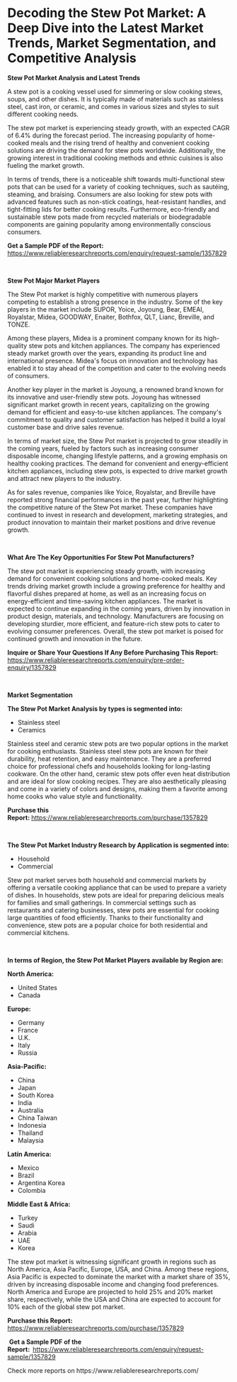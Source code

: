 <p><h1>Decoding the Stew Pot Market: A Deep Dive into the Latest Market Trends, Market Segmentation, and Competitive Analysis</h1></p><p><strong>Stew Pot Market Analysis and Latest Trends</strong></p>
<p><p>A stew pot is a cooking vessel used for simmering or slow cooking stews, soups, and other dishes. It is typically made of materials such as stainless steel, cast iron, or ceramic, and comes in various sizes and styles to suit different cooking needs.</p><p>The stew pot market is experiencing steady growth, with an expected CAGR of 6.4% during the forecast period. The increasing popularity of home-cooked meals and the rising trend of healthy and convenient cooking solutions are driving the demand for stew pots worldwide. Additionally, the growing interest in traditional cooking methods and ethnic cuisines is also fueling the market growth. </p><p>In terms of trends, there is a noticeable shift towards multi-functional stew pots that can be used for a variety of cooking techniques, such as sautéing, steaming, and braising. Consumers are also looking for stew pots with advanced features such as non-stick coatings, heat-resistant handles, and tight-fitting lids for better cooking results. Furthermore, eco-friendly and sustainable stew pots made from recycled materials or biodegradable components are gaining popularity among environmentally conscious consumers.</p></p>
<p><strong>Get a Sample PDF of the Report:&nbsp;</strong> <a href="https://www.reliableresearchreports.com/enquiry/request-sample/1357829">https://www.reliableresearchreports.com/enquiry/request-sample/1357829</a></p>
<p>&nbsp;</p>
<p><strong>Stew Pot Major Market Players</strong></p>
<p><p>The Stew Pot market is highly competitive with numerous players competing to establish a strong presence in the industry. Some of the key players in the market include SUPOR, Yoice, Joyoung, Bear, EMEAI, Royalstar, Midea, GOODWAY, Enaiter, Bothfox, QLT, Lianc, Breville, and TONZE.</p><p>Among these players, Midea is a prominent company known for its high-quality stew pots and kitchen appliances. The company has experienced steady market growth over the years, expanding its product line and international presence. Midea's focus on innovation and technology has enabled it to stay ahead of the competition and cater to the evolving needs of consumers.</p><p>Another key player in the market is Joyoung, a renowned brand known for its innovative and user-friendly stew pots. Joyoung has witnessed significant market growth in recent years, capitalizing on the growing demand for efficient and easy-to-use kitchen appliances. The company's commitment to quality and customer satisfaction has helped it build a loyal customer base and drive sales revenue.</p><p>In terms of market size, the Stew Pot market is projected to grow steadily in the coming years, fueled by factors such as increasing consumer disposable income, changing lifestyle patterns, and a growing emphasis on healthy cooking practices. The demand for convenient and energy-efficient kitchen appliances, including stew pots, is expected to drive market growth and attract new players to the industry.</p><p>As for sales revenue, companies like Yoice, Royalstar, and Breville have reported strong financial performances in the past year, further highlighting the competitive nature of the Stew Pot market. These companies have continued to invest in research and development, marketing strategies, and product innovation to maintain their market positions and drive revenue growth.</p></p>
<p>&nbsp;</p>
<p><strong>What Are The Key Opportunities For Stew Pot Manufacturers?</strong></p>
<p><p>The stew pot market is experiencing steady growth, with increasing demand for convenient cooking solutions and home-cooked meals. Key trends driving market growth include a growing preference for healthy and flavorful dishes prepared at home, as well as an increasing focus on energy-efficient and time-saving kitchen appliances. The market is expected to continue expanding in the coming years, driven by innovation in product design, materials, and technology. Manufacturers are focusing on developing sturdier, more efficient, and feature-rich stew pots to cater to evolving consumer preferences. Overall, the stew pot market is poised for continued growth and innovation in the future.</p></p>
<p><strong>Inquire or Share Your Questions If Any Before Purchasing This Report:</strong> <a href="https://www.reliableresearchreports.com/enquiry/pre-order-enquiry/1357829">https://www.reliableresearchreports.com/enquiry/pre-order-enquiry/1357829</a></p>
<p>&nbsp;</p>
<p><strong>Market Segmentation</strong></p>
<p><strong>The Stew Pot Market Analysis by types is segmented into:</strong></p>
<p><ul><li>Stainless steel</li><li>Ceramics</li></ul></p>
<p><p>Stainless steel and ceramic stew pots are two popular options in the market for cooking enthusiasts. Stainless steel stew pots are known for their durability, heat retention, and easy maintenance. They are a preferred choice for professional chefs and households looking for long-lasting cookware. On the other hand, ceramic stew pots offer even heat distribution and are ideal for slow cooking recipes. They are also aesthetically pleasing and come in a variety of colors and designs, making them a favorite among home cooks who value style and functionality.</p></p>
<p><strong>Purchase this Report:&nbsp;</strong><a href="https://www.reliableresearchreports.com/purchase/1357829">https://www.reliableresearchreports.com/purchase/1357829</a></p>
<p>&nbsp;</p>
<p><strong>The Stew Pot Market Industry Research by Application is segmented into:</strong></p>
<p><ul><li>Household</li><li>Commercial</li></ul></p>
<p><p>Stew pot market serves both household and commercial markets by offering a versatile cooking appliance that can be used to prepare a variety of dishes. In households, stew pots are ideal for preparing delicious meals for families and small gatherings. In commercial settings such as restaurants and catering businesses, stew pots are essential for cooking large quantities of food efficiently. Thanks to their functionality and convenience, stew pots are a popular choice for both residential and commercial kitchens.</p></p>
<p>&nbsp;</p>
<p><strong>In terms of Region, the Stew Pot Market Players available by Region are:</strong></p>
<p>
    <p> <strong> North America: </strong>
        <ul>
            <li>United States</li>
            <li>Canada</li>
        </ul>
        </p> 
    <p> <strong> Europe: </strong>
        <ul>
            <li>Germany</li>
            <li>France</li>
            <li>U.K.</li>
            <li>Italy</li>
            <li>Russia</li>
        </ul>
        </p> 
    <p> <strong> Asia-Pacific: </strong>
        <ul>
            <li>China</li>
            <li>Japan</li>
            <li>South Korea</li>
            <li>India</li>
            <li>Australia</li>
            <li>China Taiwan</li>
            <li>Indonesia</li>
            <li>Thailand</li>
            <li>Malaysia</li>
        </ul>
        </p> 
    <p> <strong> Latin America: </strong>
        <ul>
            <li>Mexico</li>
            <li>Brazil</li>
            <li>Argentina Korea</li>
            <li>Colombia</li>
        </ul>
        </p> 
    <p> <strong> Middle East & Africa: </strong>
        <ul>
            <li>Turkey</li>
            <li>Saudi</li>
            <li>Arabia</li>
            <li>UAE</li>
            <li>Korea</li>
        </ul>
    </p>
    </p>
<p><p>The stew pot market is witnessing significant growth in regions such as North America, Asia Pacific, Europe, USA, and China. Among these regions, Asia Pacific is expected to dominate the market with a market share of 35%, driven by increasing disposable income and changing food preferences. North America and Europe are projected to hold 25% and 20% market share, respectively, while the USA and China are expected to account for 10% each of the global stew pot market.</p></p>
<p><strong>Purchase this Report: </strong><a href="https://www.reliableresearchreports.com/purchase/1357829">https://www.reliableresearchreports.com/purchase/1357829</a></p>
<p>&nbsp;<strong>Get a Sample PDF of the Report:&nbsp;&nbsp;</strong><a href="https://www.reliableresearchreports.com/enquiry/request-sample/1357829">https://www.reliableresearchreports.com/enquiry/request-sample/1357829</a></p>
<p><strong></strong></p>
<p>Check more reports on https://www.reliableresearchreports.com/</p>